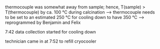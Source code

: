 

thermocouple was somewhat away from sample; hence, T(sample) > T(thermocouple) by ca. 100 °C during calcination 
  --> thermocouple needs to be set to an estimated 250 °C for cooling down to have 350 °C
  --> reprogrammed by Benjamin and Felix 

7:42 data collection started for cooling down

technician came in at 7:52 to refill cryocooler

  
